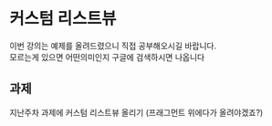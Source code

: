 # 커스텀 리스트뷰
이번 강의는 예제를 올려드렸으니 직접 공부해오시길 바랍니다.<br>
모르는게 있으면 어떤의미인지 구글에 검색하시면 나옵니다<br>

## 과제
지난주차 과제에 커스텀 리스트뷰 올리기 (프래그먼트 위에다가 올려야겠죠?)
